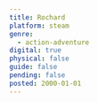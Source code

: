 ```yaml
---
title: Rochard
platform: steam
genre:
  - action-adventure
digital: true
physical: false
guide: false
pending: false
posted: 2000-01-01
---
```

